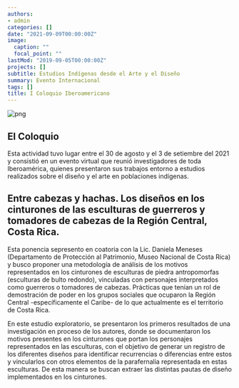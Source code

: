 ```yaml
---
authors:
- admin
categories: []
date: "2021-09-09T00:00:00Z"
image:
  caption: ""
  focal_point: ""
lastMod: "2019-09-05T00:00:00Z"
projects: []
subtitle: Estudios Indígenas desde el Arte y el Diseño
summary: Evento Internacional
tags: []
title: I Coloquio Iberoamericano
---
```



![png](./index_1_0.png)




## El Coloquio

Esta actividad tuvo lugar entre el 30 de agosto y el 3 de setiembre del 2021 y consistió en un evento virtual que reunió investigadores de toda Iberoamérica, quienes presentaron sus trabajos entorno a estudios realizados sobre el diseño y el arte en  poblaciones indígenas.

## Entre cabezas y hachas. Los diseños en los cinturones de las esculturas de guerreros y tomadores de cabezas de la Región Central, Costa Rica.

Esta ponencia sepresento en coatoria con la Lic. Daniela Meneses (Departamento de Protección al Patrimonio, Museo Nacional de Costa Rica) y busco proponer una metodología de análisis de los motivos representados en los cinturones de esculturas de piedra antropomorfas (esculturas de bulto redondo),  vinculadas con personajes interpretados como guerreros o tomadores de cabezas. Prácticas que tenían un rol de demostración de poder en los grupos sociales que ocuparon la Región Central -específicamente el Caribe- de lo que actualmente es el territorio de Costa Rica.


En este estudio exploratorio, se presentaron los primeros resultados de una investigación en proceso de los autores, donde se documentaron los motivos presentes en los cinturones que portan los personajes representados en las esculturas, con el objetivo de generar un registro de los diferentes diseños para identificar recurrencias o diferencias entre estos y vincularlos con otros elementos de la parafernalia representada en estas esculturas. De esta manera se buscan extraer las distintas pautas de diseño implementados en los cinturones.






